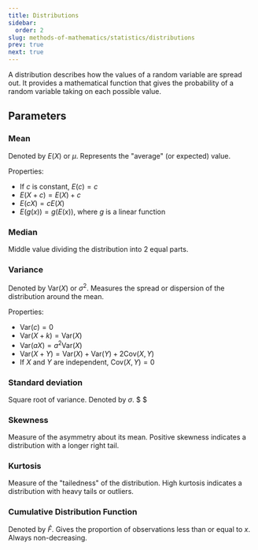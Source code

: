 ```yaml
---
title: Distributions
sidebar:
  order: 2
slug: methods-of-mathematics/statistics/distributions
prev: true
next: true
---
```


A distribution describes how the values of a random variable are spread out. It provides a mathematical function that gives the probability of a random variable taking on each possible value.

## Parameters

### Mean

Denoted by $E(X)$ or $\mu$. Represents the "average" (or expected) value.

Properties:
- If $c$ is constant, $E(c) = c$
- $E(X+c) = E(X) + c$
- $E(cX) = cE(X)$
- $E(g(x)) = g(E(x))$, where $g$ is a linear function

### Median

Middle value dividing the distribution into 2 equal parts.

### Variance

Denoted by $\text{Var}(X)$ or $\sigma^2$. Measures the spread or dispersion of the distribution around the mean.

Properties:
- $\text{Var}(c) = 0$
- $\text{Var}(X+k) = \text{Var}(X)$
- $\text{Var}(aX) = a^2\text{Var}(X)$
- $\text{Var}(X+Y) = \text{Var}(X) + \text{Var}(Y) + 2\text{Cov}(X,Y)$
- If $X$ and $Y$ are independent, $\text{Cov}(X,Y) = 0$

### Standard deviation

Square root of variance. Denoted by $\sigma$. $ $

### Skewness

Measure of the asymmetry about its mean. Positive skewness indicates a distribution with a longer right tail.

### Kurtosis 

Measure of the "tailedness" of the distribution. High kurtosis indicates a distribution with heavy tails or outliers.

### Cumulative Distribution Function

Denoted by $\hat{F}$. Gives the proportion of observations less than or equal to $x$. Always non-decreasing.
